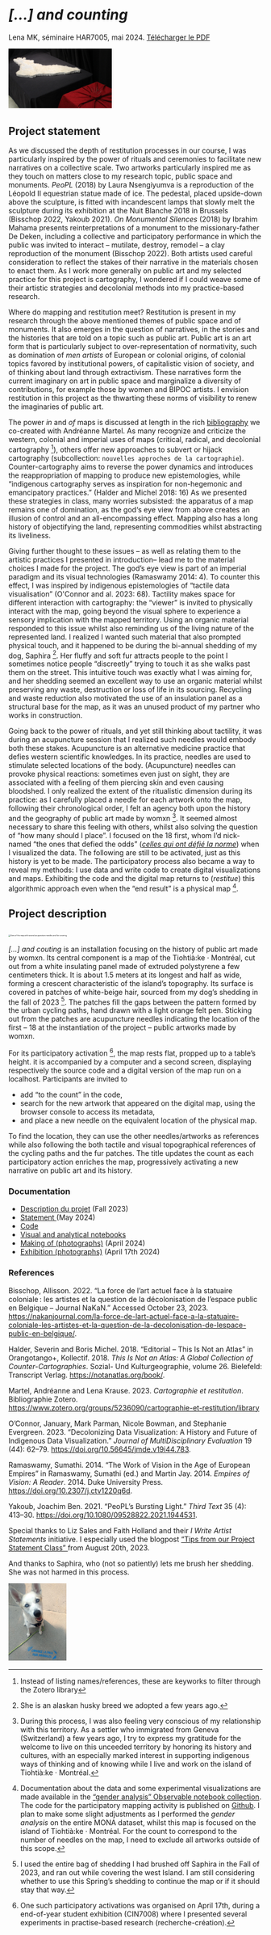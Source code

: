 #  	*[…] and counting*

Lena MK, séminaire HAR7005, mai 2024. <a href="./statement.pdf" download>Télécharger le PDF</a>

<img src="./IMG_1924.JPG" alt="View of the map on a table and a small setting with acupuncture needles" style="zoom:20%;" />

## Project statement 

As we discussed the depth of restitution processes in our course, I was particularly inspired by the power of rituals and ceremonies to facilitate new narratives on a collective scale. Two artworks particularly inspired me as they touch on matters close to my research topic, public space and monuments. *PeoPL* (2018) by Laura Nsengiyumva is a reproduction of the Léopold II equestrian statue made of ice. The pedestal, placed upside-down above the sculpture, is fitted with incandescent lamps that slowly melt the sculpture during its exhibition at the Nuit Blanche 2018 in Brussels (Bisschop 2022, Yakoub 2021). *On Monumental Silences* (2018) by Ibrahim Mahama presents reinterpretations of a monument to the missionary-father De Deken, including a collective and participatory performance in which the public was invited to interact – mutilate, destroy, remodel – a clay reproduction of the monument (Bisschop 2022). Both artists used careful consideration to reflect the stakes of their narrative in the materials chosen to enact them. As I work more generally on public art and my selected practice for this project is cartography, I wondered if I could weave some of their artistic strategies and decolonial methods into my practice-based research.

Where do mapping and restitution meet? Restitution is present in my research through the above mentioned themes of public space and of monuments. It also emerges in the question of narratives, in the stories and the histories that are told on a topic such as public art. Public art is an art form that is particularly subject to over-representation of normativity, such as domination of *men artists* of European or colonial origins, of colonial topics favored by institutional powers, of capitalistic vision of society, and of thinking about land through extractivism. These narratives form the current imaginary on art in public space and marginalize a diversity of contributions, for example those by women and BIPOC artists. I envision restitution in this project as the thwarting these norms of visibility to renew the imaginaries of public art.

The power *in* and *of* maps is discussed at length in the rich [bibliography](https://www.zotero.org/groups/5236090/cartographie-et-restitution/library) we co-created with Andréanne Martel. As many recognize and criticize the western, colonial and imperial uses of maps (critical, radical, and decolonial cartography [^1]), others offer new approaches to subvert or hijack cartography (subcollection: `nouvelles approches de la cartographie`). Counter-cartography aims to reverse the power dynamics and introduces the reappropriation of mapping to produce new epistemologies, while “indigenous cartography serves as inspiration for non-hegemonic and emancipatory practices.” (Halder and Michel 2018: 16) As we presented these strategies in class, many worries subsisted: the apparatus of a map remains one of domination, as the god‘s eye view from above creates an illusion of control and an all-encompassing effect. Mapping also has a long history of objectifying the land, representing commodities whilst abstracting its liveliness.

Giving further thought to these issues – as well as relating them to the artistic practices I presented in introduction– lead me to the material choices I made for the project. The god’s eye view is part of an imperial paradigm and its visual technologies (Ramaswamy 2014: 4). To counter this effect, I was inspired by indigenous epistemologies of “tactile data visualisation” (O'Connor and al. 2023: 68). Tactility makes space for different interaction with cartography: the “viewer” is invited to physically interact with the map, going beyond the visual sphere to experience a sensory implication with the mapped territory. Using an organic material responded to this issue whilst also reminding us of the living nature of the represented land. I realized I wanted such material that also prompted physical touch, and it happened to be during the bi-annual shedding of my dog, Saphira [^2]. Her fluffy and soft fur attracts people to the point I sometimes notice people “discreetly” trying to touch it as she walks past them on the street. This intuitive touch was exactly what I was aiming for, and her shedding seemed an excellent way to use an organic material whilst preserving any waste, destruction or loss of life in its sourcing. Recycling and waste reduction also motivated the use of an insulation panel as a structural base for the map, as it was an unused product of my partner who works in construction.

Going back to the power of rituals, and yet still thinking about tactility, it was during an acupuncture session that I realized such needles would embody both these stakes. Acupuncture is an alternative medicine practice that defies western scientific knowledges. In its practice, needles are used to stimulate selected locations of the body. (Acupuncture) needles can provoke physical reactions: sometimes even just on sight, they are associated with a feeling of them piercing skin and even causing bloodshed. I only realized the extent of the ritualistic dimension during its practice: as I carefully placed a needle for each artwork onto the map, following their chronological order, I felt an agency both upon the history and the geography of public art made by womxn [^3]. It seemed almost necessary to share this feeling with others, whilst also solving the question of “how many should I place”. I focused on the 18 first, whom I’d nick-named “the ones that defied the odds” (*[celles qui ont défié la norme](https://observablehq.com/d/96b467b6f063cb55?collection=@maison-mona/gender-analysis#cell-87)*) when I visualized the data. The following are still to be activated, just as this history is yet to be made. The participatory process also became a way to reveal my methods: I use data and write code to create digital visualizations and maps. Exhibiting the code and the digital map returns to (*restitue*) this algorithmic approach even when the “end result” is a physical map [^4]. 

<div style="page-break-after: always; break-after: page;"></div>

## Project description

<img src="./IMG_1925.JPG" alt="View of the map with several acupuncture needles and fur covering" style="zoom:25%;" />

*[…] and couting* is an installation focusing on the history of public art made by womxn. Its central component is a map of the Tiohtià:ke · Montréal, cut out from a white insulating panel made of extruded polystyrene a few centimeters thick. It is about 1.5 meters at its longest and half as wide, forming a crescent characteristic of the island’s topography. Its surface is covered in patches of white-beige hair, sourced from my dog’s shedding in the fall of 2023 [^5]. The patches fill the gaps between the pattern formed by the urban cycling paths, hand drawn with a light orange felt pen. Sticking out from the patches are acupuncture needles indicating the location of the first – 18 at the instantiation of the project – public artworks made by womxn.

For its participatory activation [^6], the map rests flat, propped up to a table’s height. it is accompanied by a computer and a second screen, displaying respectively the source code and a digital version of the map run on a localhost. Participants are invited to 

- add “to the count” in the code,
- search for the new artwork that appeared on the digital map, using the browser console to access its metadata,
- and place a new needle on the equivalent location of the physical map. 

To find the location, they can use the other needles/artworks as references while also following the both tactile and visual topographical references of the cycling paths and the fur patches. The title updates the count as each participatory action enriches the map, progressively activating a new narrative on public art and its history.

### Documentation

- [Description du projet](http://lenamk.site/doc/HAR7005/descriptionProjet) (Fall 2023)
- [Statement ](http://lenamk.site/doc/HAR7005/statement)(May 2024)
- [Code](https://github.com/lenaMK/doc/tree/main/viz/carte)
- [Visual and analytical notebooks](https://observablehq.com/collection/@maison-mona/gender-analysis)
- [Making of (photographs)](http://u.pc.cd/jRw) (April 2024)
- [Exhibition (photographs)](http://u.pc.cd/ONKitalK) (April 17th 2024)

### References

Bisschop, Allisson. 2022. “La force de l’art actuel face à la statuaire coloniale : les artistes et la question de la décolonisation de l’espace public en Belgique – Journal NaKaN.” Accessed October 23, 2023. https://nakanjournal.com/la-force-de-lart-actuel-face-a-la-statuaire-coloniale-les-artistes-et-la-question-de-la-decolonisation-de-lespace-public-en-belgique/.

Halder, Severin and Boris Michel. 2018. “Editorial – This Is Not an Atlas” in Orangotango+, Kollectif. 2018. *This Is Not an Atlas: A Global Collection of Counter-Cartographies*. Sozial- Und Kulturgeographie, volume 26. Bielefeld: Transcript Verlag. https://notanatlas.org/book/.

Martel, Andréanne and Lena Krause. 2023. *Cartographie et restitution*. Bibliographie Zotero. https://www.zotero.org/groups/5236090/cartographie-et-restitution/library

O’Connor, January, Mark Parman, Nicole Bowman, and Stephanie Evergreen. 2023. “Decolonizing Data Visualization: A History and Future of Indigenous Data Visualization.” *Journal of MultiDisciplinary Evaluation* 19 (44): 62–79. https://doi.org/10.56645/jmde.v19i44.783.

Ramaswamy, Sumathi. 2014. “The Work of Vision in the Age of European Empires” in Ramaswamy, Sumathi (ed.) and Martin Jay. 2014. *Empires of Vision: A Reader*. 2014. Duke University Press. https://doi.org/10.2307/j.ctv1220q6d.

Yakoub, Joachim Ben. 2021. “PeoPL’s Bursting Light.” *Third Text* 35 (4): 413–30. https://doi.org/10.1080/09528822.2021.1944531.


<div style="page-break-after: always; break-after: page;"></div>


Special thanks to Liz Sales and Faith Holland and their *I Write Artist Statements* initiative. I especially used the blogpost [“Tips from our Project Statement Class” ](https://iwriteartiststatements.com/new-at-your-own-pace-project-statement-class/) from August 20th, 2023.

And thanks to Saphira, who (not so patiently) lets me brush her shedding. She was not harmed in this process.

<img src="./saphira.jpeg" alt="Saphira next to a graffiti that says:crissez la paix aux animaux" style="zoom:15%;" />



[^1]: Instead of listing names/references, these are keyworks to filter through the Zotero library
[^2]: She is an alaskan husky breed we adopted a few years ago.
[^3]: During this process, I was also feeling very conscious of my relationship with this territory. As a settler who immigrated from Geneva (Switzerland) a few years ago, I try to express my gratitude for the welcome to live on this unceeded territory by honoring its history and cultures, with an especially marked interest in supporting indigenous ways of thinking and of knowing while I live and work on the island of Tiohtià:ke · Montréal. 
[^4]: Documentation about the data and some experimental visualizations are made available in the [“gender analysis” Observable notebook collection](https://observablehq.com/collection/@maison-mona/gender-analysis). The code for the participatory mapping activity is published on [Github](https://github.com/lenaMK/doc/tree/main/viz/carte). I plan to make some slight adjustments as I performed the *gender analysis* on the entire MONA dataset, whilst this map is focused on the island of Tiohtià:ke · Montréal. For the count to correspond to the number of needles on the map, I need to exclude all artworks outside of this scope.
[^5]: I used the entire bag of shedding I had brushed off Saphira in the Fall of 2023, and ran out while covering the west Island. I am still considering whether to use this Spring’s shedding to continue the map or if it should stay that way.
[^6]: One such participatory activations was organised on April 17th, during a end-of-year student exhibition (CIN7008) where I presented several  experiments in practise-based research (recherche-création).
